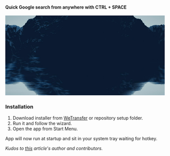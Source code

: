 #### Quick Google search from anywhere with CTRL + SPACE
![App Preview](preview.gif)

### Installation
1. Download installer from [WeTransfer](https://we.tl/t-B28y3lCnH8) or repository setup folder.
2. Run it and follow the wizard.
3. Open the app from Start Menu. 

App will now run at startup and sit in your system tray waiting for hotkey.

_Kudos to [this](http://www.pinvoke.net/default.aspx/user32/registerhotkey.html) article's author and contributors._
